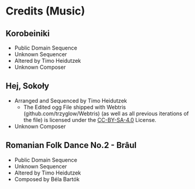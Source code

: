 # Credits (Music)

## Korobeiniki
- Public Domain Sequence
- Unknown Sequencer
- Altered by Timo Heidutzek
- Unknown Composer 

## Hej, Sokoły
- Arranged and Sequenced by Timo Heidutzek
    - The Edited ogg File shipped with Webtris (github.com/trzyglow/Webtris) (as well as all previous iterations of the file) is licensed under the [CC-BY-SA-4.0](https://creativecommons.org/licenses/by-sa/4.0/)  License.
- Unknown Composer

## Romanian Folk Dance No.2 - Brâul
- Public Domain Sequence
- Unknown Sequencer
- Altered by Timo Heidutzek
- Composed by Béla Bartók